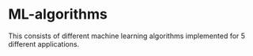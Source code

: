 # ML-algorithms
This consists of different machine learning algorithms implemented for 5 different applications.
